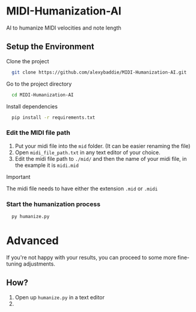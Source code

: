 # MIDI-Humanization-AI
AI to humanize MIDI velocities and note length

## Setup the Environment

Clone the project

```bash
  git clone https://github.com/alexybaddie/MIDI-Humanization-AI.git
```

Go to the project directory

```bash
  cd MIDI-Humanization-AI
```

Install dependencies

```bash
  pip install -r requirements.txt
```

### Edit the MIDI file path

1. Put your midi file into the `mid` folder. (It can be easier renaming the file)
2. Open `midi_file_path.txt` in any text editor of your choice.
3. Edit the midi file path to `./mid/` and then the name of your midi file, in the example it is `midi.mid`

> [!IMPORTANT]
> The midi file needs to have either the extension `.mid` or `.midi`

### Start the humanization process

```bash
  py humanize.py
```

# Advanced

If you're not happy with your results, you can proceed to some more fine-tuning adjustments.

## How?

1. Open up `humanize.py` in a text editor
2. 
